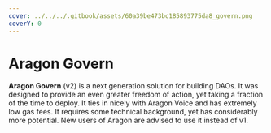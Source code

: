 ```yaml
---
cover: ../../../.gitbook/assets/60a39be473bc185893775da8_govern.png
coverY: 0
---
```


# Aragon Govern

**Aragon Govern** (v2) is a next generation solution for building DAOs. It was designed to provide an even greater freedom of action, yet taking a fraction of the time to deploy. It ties in nicely with Aragon Voice and has extremely low gas fees. It requires some technical background, yet has considerably more potential. New users of Aragon are advised to use it instead of v1.
